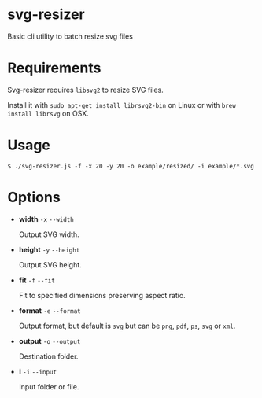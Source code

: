 # svg-resizer

Basic cli utility to batch resize svg files

# Requirements

Svg-resizer requires `libsvg2` to resize SVG files.

Install it with `sudo apt-get install librsvg2-bin` on Linux or with `brew install librsvg` on OSX.

# Usage

    $ ./svg-resizer.js -f -x 20 -y 20 -o example/resized/ -i example/*.svg

# Options

- **width** `-x` `--width`

  Output SVG width.

- **height** `-y` `--height`

  Output SVG height.

- **fit** `-f` `--fit`

  Fit to specified dimensions preserving aspect ratio.

- **format** `-e` `--format`

  Output format, but default is `svg` but can be `png`, `pdf`, `ps`, `svg` or `xml`.

- **output** `-o` `--output`

  Destination folder.

- **i** `-i` `--input`

  Input folder or file.

